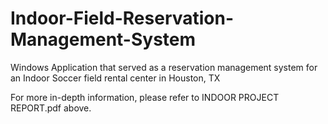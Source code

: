 # Indoor-Field-Reservation-Management-System
Windows Application that served as a reservation management system for an Indoor Soccer field rental center in Houston, TX

For more in-depth information, please refer to INDOOR PROJECT REPORT.pdf above.
